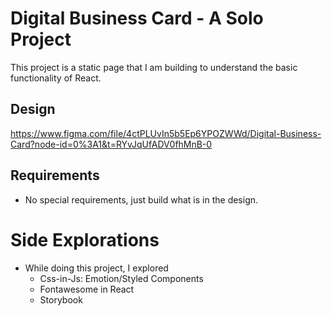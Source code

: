 # Digital Business Card - A Solo Project

This project is a static page that I am building to understand the basic functionality of React.

## Design

https://www.figma.com/file/4ctPLUvIn5b5Ep6YPOZWWd/Digital-Business-Card?node-id=0%3A1&t=RYvJqUfADV0fhMnB-0

## Requirements

- No special requirements, just build what is in the design.

# Side Explorations
- While doing this project, I explored
  - Css-in-Js: Emotion/Styled Components
  - Fontawesome in React
  - Storybook
